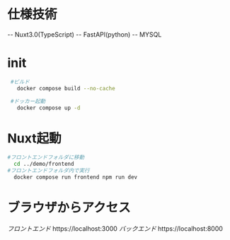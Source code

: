 # 仕様技術
 -- Nuxt3.0(TypeScript)
 -- FastAPI(python)
 -- MYSQL

# init
 ``` bash
  #ビルド
    docker compose build --no-cache

  #ドッカー起動
    docker compose up -d
 ```

 # Nuxt起動
  ``` bash
  #フロントエンドフォルダに移動
    cd ../demo/frontend
  #フロントエンドフォルダ内で実行
    docker compose run frontend npm run dev
  ```

# ブラウザからアクセス
 *フロントエンド*
  https://localhost:3000
 *バックエンド*
  https://localhost:8000
